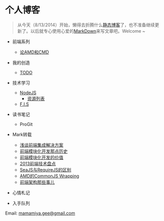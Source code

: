 个人博客
===

> 从今天（8/13/2014）开始，懒得去折腾什么[静态博客](http://gejiawen.github.io/)了，也不准备继续更新了。以后就专心使用心爱的[MarkDown](http://wowubuntu.com/markdown/)来写文章吧。Welcome ~

* 前端系列
   * [论AMD和CMD](http://gejiawen.github.io/2014/07/18/%E5%89%8D%E7%AB%AF%E8%A7%84%E8%8C%83/)

* 我的创造
    * [TODO](./2014/TODO.md)

* 技术学习
    * [NodeJS](http://nodejs.org/)
        * [资源列表](./2014/nodejs资源列表.md)
    * [F.I.S](http://fis.baidu.com/)

* 读书笔记
    * ProGit

* Mark转载
    * [浅谈前端集成解决方案](https://github.com/fouber/blog/issues/1)
    * [前端模块化开发那点历史](https://github.com/seajs/seajs/issues/588)
    * [前端模块化开发的价值](https://github.com/seajs/seajs/issues/547)
    * [2013前端技术盘点](http://cnberg.com/archive/2013-fe/)
    * [SeaJS与RequireJS的区别](https://github.com/seajs/seajs/issues/277)
    * [AMD的CommonJS Wrapping](https://www.imququ.com/post/amd-simplified-commonjs-wrapping.html)
    * [前端架构那些事儿](http://blog.xufei.gitpress.org/~posts/2014-05-20-%E5%89%8D%E7%AB%AF%E6%9E%B6%E6%9E%84%E9%82%A3%E4%BA%9B%E4%BA%8B%E5%84%BF.md)

* 心情札记

* 入手队列


Email: mamamiya.gee@gmail.com
